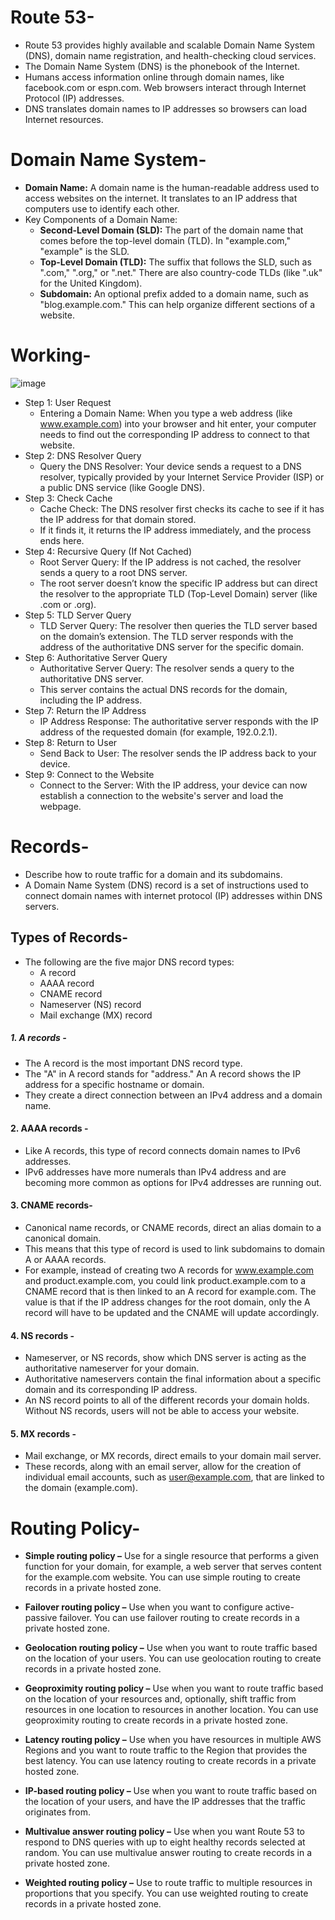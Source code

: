 # Route 53-
- Route 53 provides highly available and scalable Domain Name System (DNS), domain name registration, and health-checking cloud services.
- The Domain Name System (DNS) is the phonebook of the Internet.
- Humans access information online through domain names, like facebook.com or espn.com. Web browsers interact through Internet Protocol (IP) addresses.
- DNS translates domain names to IP addresses so browsers can load Internet resources.

# Domain Name System-
- **Domain Name:** A domain name is the human-readable address used to access websites on the internet. It translates to an IP address that computers use to identify each other.
- Key Components of a Domain Name:
  - **Second-Level Domain (SLD):** The part of the domain name that comes before the top-level     domain (TLD). In "example.com," "example" is the SLD.
  - **Top-Level Domain (TLD):** The suffix that follows the SLD, such as ".com," ".org," or ".net." There are also country-code TLDs (like ".uk" for the United Kingdom).
  - **Subdomain:** An optional prefix added to a domain name, such as "blog.example.com." This can help organize different sections of a website.


# Working-

![image](https://github.com/user-attachments/assets/cd551155-e835-4993-98c6-e96b4dd1c956)

- Step 1: User Request
  - Entering a Domain Name: When you type a web address (like www.example.com) into your browser   and hit enter, your computer needs to find out the corresponding IP address to connect to that website.
- Step 2: DNS Resolver Query
  - Query the DNS Resolver: Your device sends a request to a DNS resolver, typically provided by your Internet Service Provider (ISP) or a public DNS service (like Google DNS).
- Step 3: Check Cache
  - Cache Check: The DNS resolver first checks its cache to see if it has the IP address for that domain stored.
  - If it finds it, it returns the IP address immediately, and the process ends here.
- Step 4: Recursive Query (If Not Cached)
  - Root Server Query: If the IP address is not cached, the resolver sends a query to a root DNS server.
  - The root server doesn’t know the specific IP address but can direct the resolver to the appropriate TLD (Top-Level Domain) server (like .com or .org).
- Step 5: TLD Server Query
  - TLD Server Query: The resolver then queries the TLD server based on the domain’s extension. The TLD server responds with the address of the authoritative DNS server for the specific domain.
- Step 6: Authoritative Server Query
  - Authoritative Server Query: The resolver sends a query to the authoritative DNS server.
  - This server contains the actual DNS records for the domain, including the IP address.
- Step 7: Return the IP Address
  - IP Address Response: The authoritative server responds with the IP address of the requested domain (for example, 192.0.2.1).
- Step 8: Return to User
  - Send Back to User: The resolver sends the IP address back to your device.
- Step 9: Connect to the Website
  - Connect to the Server: With the IP address, your device can now establish a connection to the website's server and load the webpage.

# Records-
- Describe how to route traffic for a domain and its subdomains.
- A Domain Name System (DNS) record is a set of instructions used to connect domain names with internet protocol (IP) addresses within DNS servers.

## Types of Records-
- The following are the five major DNS record types:
  - A record
  - AAAA record
  - CNAME record
  - Nameserver (NS) record
  - Mail exchange (MX) record

##### 1. A records -
- The A record is the most important DNS record type.
- The "A" in A record stands for "address." An A record shows the IP address for a specific hostname or domain.
- They create a direct connection between an IPv4 address and a domain name.

#### 2. AAAA records -
- Like A records, this type of record connects domain names to IPv6 addresses.
- IPv6 addresses have more numerals than IPv4 address and are becoming more common as options for IPv4 addresses are running out. 

#### 3. CNAME records-
- Canonical name records, or CNAME records, direct an alias domain to a canonical domain.
- This means that this type of record is used to link subdomains to domain A or AAAA records.
- For example, instead of creating two A records for www.example.com and product.example.com, you could link product.example.com to a CNAME record that is then linked to an A record for example.com. The value is that if the IP address changes for the root domain, only the A record will have to be updated and the CNAME will update accordingly.

#### 4. NS records -
- Nameserver, or NS records, show which DNS server is acting as the authoritative nameserver for your domain.
- Authoritative nameservers contain the final information about a specific domain and its corresponding IP address.
- An NS record points to all of the different records your domain holds. Without NS records, users will not be able to access your website. 

#### 5. MX records -
- Mail exchange, or MX records, direct emails to your domain mail server.
- These records, along with an email server, allow for the creation of individual email accounts, such as user@example.com, that are linked to the domain (example.com).


 
# Routing Policy-
- **Simple routing policy –** Use for a single resource that performs a given function for your domain, for example, a web server that serves content for the example.com website. You can use simple routing to create records in a private hosted zone.

- **Failover routing policy –** Use when you want to configure active-passive failover. You can use failover routing to create records in a private hosted zone.

- **Geolocation routing policy –** Use when you want to route traffic based on the location of your users. You can use geolocation routing to create records in a private hosted zone.

- **Geoproximity routing policy –** Use when you want to route traffic based on the location of your resources and, optionally, shift traffic from resources in one location to resources in another location. You can use geoproximity routing to create records in a private hosted zone.

- **Latency routing policy –** Use when you have resources in multiple AWS Regions and you want to route traffic to the Region that provides the best latency. You can use latency routing to create records in a private hosted zone.

- **IP-based routing policy –** Use when you want to route traffic based on the location of your users, and have the IP addresses that the traffic originates from.

- **Multivalue answer routing policy –** Use when you want Route 53 to respond to DNS queries with up to eight healthy records selected at random. You can use multivalue answer routing to create records in a private hosted zone.

- **Weighted routing policy –** Use to route traffic to multiple resources in proportions that you specify. You can use weighted routing to create records in a private hosted zone.
